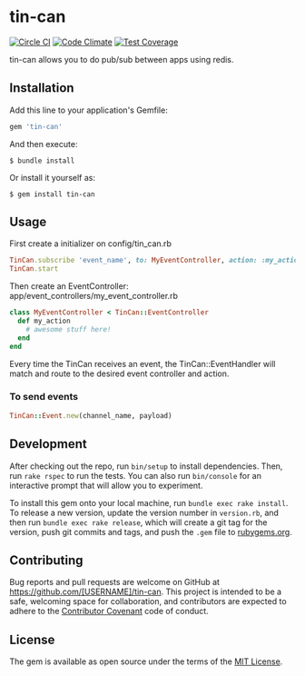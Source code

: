 # tin-can
[![Circle CI](https://circleci.com/gh/HealthWave/tin-can.svg?style=svg)](https://circleci.com/gh/HealthWave/tin-can)
[![Code Climate](https://codeclimate.com/github/HealthWave/tin-can/badges/gpa.svg)](https://codeclimate.com/github/HealthWave/tin-can)
[![Test Coverage](https://codeclimate.com/github/HealthWave/tin-can/badges/coverage.svg)](https://codeclimate.com/github/HealthWave/tin-can/coverage)

tin-can allows you to do pub/sub between apps using redis.


## Installation

Add this line to your application's Gemfile:

```ruby
gem 'tin-can'
```

And then execute:

    $ bundle install

Or install it yourself as:

    $ gem install tin-can

## Usage

First create a initializer on config/tin_can.rb

```ruby
TinCan.subscribe 'event_name', to: MyEventController, action: :my_action
TinCan.start
```

Then create an EventController: app/event_controllers/my_event_controller.rb
```ruby
class MyEventController < TinCan::EventController
  def my_action
    # awesome stuff here!
  end
end
```
Every time the TinCan receives an event, the TinCan::EventHandler will match and route to the desired event controller and action.

### To send events
```ruby
TinCan::Event.new(channel_name, payload)
```

## Development

After checking out the repo, run `bin/setup` to install dependencies. Then, run `rake rspec` to run the tests. You can also run `bin/console` for an interactive prompt that will allow you to experiment.

To install this gem onto your local machine, run `bundle exec rake install`. To release a new version, update the version number in `version.rb`, and then run `bundle exec rake release`, which will create a git tag for the version, push git commits and tags, and push the `.gem` file to [rubygems.org](https://rubygems.org).

## Contributing

Bug reports and pull requests are welcome on GitHub at https://github.com/[USERNAME]/tin-can. This project is intended to be a safe, welcoming space for collaboration, and contributors are expected to adhere to the [Contributor Covenant](contributor-covenant.org) code of conduct.


## License

The gem is available as open source under the terms of the [MIT License](http://opensource.org/licenses/MIT).


